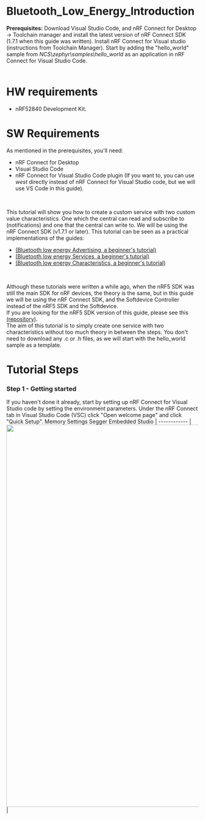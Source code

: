 # Bluetooth_Low_Energy_Introduction

**Prerequisites:** Download Visual Studio Code, and nRF Connect for Desktop -> Toolchain manager and install the latest version of nRF Connect SDK (1.7.1 when this guide was written). Install nRF Connect for Visual studio (instructions from Toolchain Manager).
Start by adding the "hello_world" sample from *NCS\zephyr\samples\hello_world* as an application in nRF Connect for Visual Studio Code. </br></br>

# HW requirements
- nRF52840 Development Kit. 

# SW Requirements
As mentioned in the prerequisites, you'll need:
- nRF Connect for Desktop
- Visual Studio Code
- nRF Connect for Visual Studio Code plugin (If you want to, you can use *west* directly instead of nRF Connect for Visual Studio code, but we will use VS Code in this guide).



</br>

This tutorial will show you how to create a custom service with two custom value characteristics. One which the central can read and subscribe to (notifications) and one that the central can write to. We will be using the nRF Connect SDK (v1.7.1 or later). This tutorial can be seen as a practical implementations of the guides:
- [(Bluetooth low energy Advertising, a beginner's tutorial)](https://devzone.nordicsemi.com/guides/short-range-guides/b/bluetooth-low-energy/posts/ble-advertising-a-beginners-tutorial)
- [(Bluetooth low energy Services, a beginner's tutorial)](https://devzone.nordicsemi.com/guides/short-range-guides/b/bluetooth-low-energy/posts/ble-services-a-beginners-tutorial)
- [(Bluetooth low energy Characteristics, a beginner's tutorial)](https://devzone.nordicsemi.com/guides/short-range-guides/b/bluetooth-low-energy/posts/ble-characteristics-a-beginners-tutorial)
</br>

Although these tutorials were written a while ago, when the nRF5 SDK was still the main SDK for nRF devices, the theory is the same, but in this guide we will be using the nRF Connect SDK, and the Softdevice Controller instead of the nRF5 SDK and the Softdevice.</br>
If you are looking for the nRF5 SDK version of this guide, please see this [(repository)](https://github.com/edvinand/custom_ble_service_example).
</br>
The aim of this tutorial is to simply create one service with two characteristics without too much theory in between the steps. You don't need to download any .c or .h files, as we will start with the hello_world sample as a template.

# Tutorial Steps
### Step 1 - Getting started

If you haven't done it already, start by setting up nRF Connect for Visual Studio code by setting the environment parameters. Under the nRF Connect tab in Visual Studio Code (VSC) click "Open welcome page" and click "Quick Setup". 
Memory Settings Segger Embedded Studio | 
------------ |
<img src="https://github.com/edvinand/bluetooth_introe/blob/main/images/welcome_page.PNG" width="1000"> |

